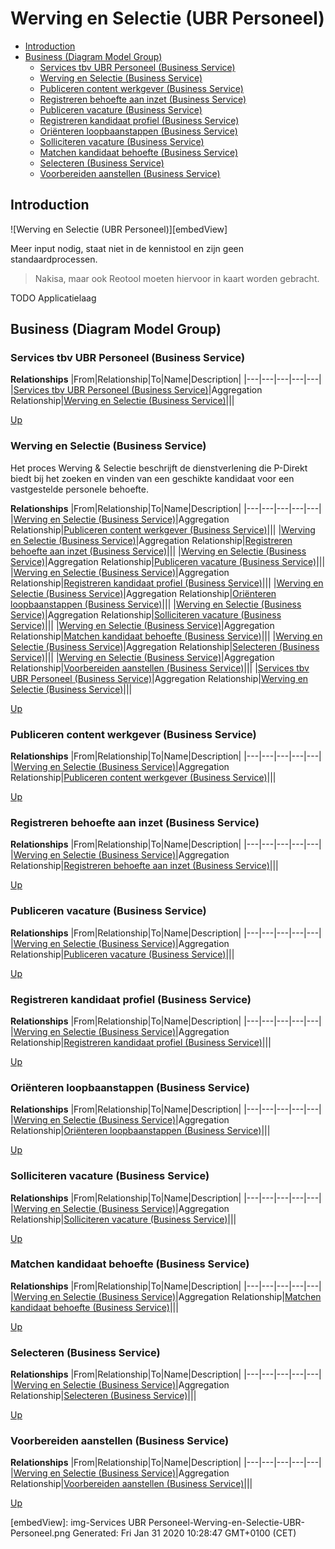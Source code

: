 # Werving en Selectie (UBR Personeel)

* [Introduction](#introduction)
* [Business (Diagram Model Group)](#business-(diagram-model-group))
  * [Services tbv UBR Personeel (Business Service)](#services-tbv-ubr-personeel-(business-service))
  * [Werving en Selectie (Business Service)](#werving-en-selectie-(business-service))
  * [Publiceren content werkgever (Business Service)](#publiceren-content-werkgever-(business-service))
  * [Registreren behoefte aan inzet (Business Service)](#registreren-behoefte-aan-inzet-(business-service))
  * [Publiceren vacature (Business Service)](#publiceren-vacature-(business-service))
  * [Registreren kandidaat profiel (Business Service)](#registreren-kandidaat-profiel-(business-service))
  * [Oriënteren loopbaanstappen (Business Service)](#oriënteren-loopbaanstappen-(business-service))
  * [Solliciteren vacature (Business Service)](#solliciteren-vacature-(business-service))
  * [Matchen kandidaat behoefte (Business Service)](#matchen-kandidaat-behoefte-(business-service))
  * [Selecteren (Business Service)](#selecteren-(business-service))
  * [Voorbereiden aanstellen (Business Service)](#voorbereiden-aanstellen-(business-service))

## Introduction

![Werving en Selectie (UBR Personeel)][embedView]

Meer input nodig, staat niet in de kennistool en zijn geen standaardprocessen.
> Nakisa, maar ook Reotool moeten hiervoor in kaart worden gebracht.

TODO Applicatielaag

## Business (Diagram Model Group)

### Services tbv UBR Personeel (Business Service)

**Relationships**
|From|Relationship|To|Name|Description|
|---|---|---|---|---|
|[Services tbv UBR Personeel (Business Service)](#services-tbv-ubr-personeel-(business-service))|Aggregation Relationship|[Werving en Selectie (Business Service)](#werving-en-selectie-(business-service))|||

[Up](#werving-en-selectie-(ubr-personeel))

### Werving en Selectie (Business Service)

Het proces Werving & Selectie beschrijft de dienstverlening die P-Direkt biedt bij het  zoeken en vinden van een geschikte kandidaat voor een vastgestelde personele behoefte.

**Relationships**
|From|Relationship|To|Name|Description|
|---|---|---|---|---|
|[Werving en Selectie (Business Service)](#werving-en-selectie-(business-service))|Aggregation Relationship|[Publiceren content werkgever (Business Service)](#publiceren-content-werkgever-(business-service))|||
|[Werving en Selectie (Business Service)](#werving-en-selectie-(business-service))|Aggregation Relationship|[Registreren behoefte aan inzet (Business Service)](#registreren-behoefte-aan-inzet-(business-service))|||
|[Werving en Selectie (Business Service)](#werving-en-selectie-(business-service))|Aggregation Relationship|[Publiceren vacature (Business Service)](#publiceren-vacature-(business-service))|||
|[Werving en Selectie (Business Service)](#werving-en-selectie-(business-service))|Aggregation Relationship|[Registreren kandidaat profiel (Business Service)](#registreren-kandidaat-profiel-(business-service))|||
|[Werving en Selectie (Business Service)](#werving-en-selectie-(business-service))|Aggregation Relationship|[Oriënteren loopbaanstappen (Business Service)](#oriënteren-loopbaanstappen-(business-service))|||
|[Werving en Selectie (Business Service)](#werving-en-selectie-(business-service))|Aggregation Relationship|[Solliciteren vacature (Business Service)](#solliciteren-vacature-(business-service))|||
|[Werving en Selectie (Business Service)](#werving-en-selectie-(business-service))|Aggregation Relationship|[Matchen kandidaat behoefte (Business Service)](#matchen-kandidaat-behoefte-(business-service))|||
|[Werving en Selectie (Business Service)](#werving-en-selectie-(business-service))|Aggregation Relationship|[Selecteren (Business Service)](#selecteren-(business-service))|||
|[Werving en Selectie (Business Service)](#werving-en-selectie-(business-service))|Aggregation Relationship|[Voorbereiden aanstellen (Business Service)](#voorbereiden-aanstellen-(business-service))|||
|[Services tbv UBR Personeel (Business Service)](#services-tbv-ubr-personeel-(business-service))|Aggregation Relationship|[Werving en Selectie (Business Service)](#werving-en-selectie-(business-service))|||

[Up](#werving-en-selectie-(ubr-personeel))

### Publiceren content werkgever (Business Service)

**Relationships**
|From|Relationship|To|Name|Description|
|---|---|---|---|---|
|[Werving en Selectie (Business Service)](#werving-en-selectie-(business-service))|Aggregation Relationship|[Publiceren content werkgever (Business Service)](#publiceren-content-werkgever-(business-service))|||

[Up](#werving-en-selectie-(ubr-personeel))

### Registreren behoefte aan inzet (Business Service)

**Relationships**
|From|Relationship|To|Name|Description|
|---|---|---|---|---|
|[Werving en Selectie (Business Service)](#werving-en-selectie-(business-service))|Aggregation Relationship|[Registreren behoefte aan inzet (Business Service)](#registreren-behoefte-aan-inzet-(business-service))|||

[Up](#werving-en-selectie-(ubr-personeel))

### Publiceren vacature (Business Service)

**Relationships**
|From|Relationship|To|Name|Description|
|---|---|---|---|---|
|[Werving en Selectie (Business Service)](#werving-en-selectie-(business-service))|Aggregation Relationship|[Publiceren vacature (Business Service)](#publiceren-vacature-(business-service))|||

[Up](#werving-en-selectie-(ubr-personeel))

### Registreren kandidaat profiel (Business Service)

**Relationships**
|From|Relationship|To|Name|Description|
|---|---|---|---|---|
|[Werving en Selectie (Business Service)](#werving-en-selectie-(business-service))|Aggregation Relationship|[Registreren kandidaat profiel (Business Service)](#registreren-kandidaat-profiel-(business-service))|||

[Up](#werving-en-selectie-(ubr-personeel))

### Oriënteren loopbaanstappen (Business Service)

**Relationships**
|From|Relationship|To|Name|Description|
|---|---|---|---|---|
|[Werving en Selectie (Business Service)](#werving-en-selectie-(business-service))|Aggregation Relationship|[Oriënteren loopbaanstappen (Business Service)](#oriënteren-loopbaanstappen-(business-service))|||

[Up](#werving-en-selectie-(ubr-personeel))

### Solliciteren vacature (Business Service)

**Relationships**
|From|Relationship|To|Name|Description|
|---|---|---|---|---|
|[Werving en Selectie (Business Service)](#werving-en-selectie-(business-service))|Aggregation Relationship|[Solliciteren vacature (Business Service)](#solliciteren-vacature-(business-service))|||

[Up](#werving-en-selectie-(ubr-personeel))

### Matchen kandidaat behoefte (Business Service)

**Relationships**
|From|Relationship|To|Name|Description|
|---|---|---|---|---|
|[Werving en Selectie (Business Service)](#werving-en-selectie-(business-service))|Aggregation Relationship|[Matchen kandidaat behoefte (Business Service)](#matchen-kandidaat-behoefte-(business-service))|||

[Up](#werving-en-selectie-(ubr-personeel))

### Selecteren (Business Service)

**Relationships**
|From|Relationship|To|Name|Description|
|---|---|---|---|---|
|[Werving en Selectie (Business Service)](#werving-en-selectie-(business-service))|Aggregation Relationship|[Selecteren (Business Service)](#selecteren-(business-service))|||

[Up](#werving-en-selectie-(ubr-personeel))

### Voorbereiden aanstellen (Business Service)

**Relationships**
|From|Relationship|To|Name|Description|
|---|---|---|---|---|
|[Werving en Selectie (Business Service)](#werving-en-selectie-(business-service))|Aggregation Relationship|[Voorbereiden aanstellen (Business Service)](#voorbereiden-aanstellen-(business-service))|||

[Up](#werving-en-selectie-(ubr-personeel))

[embedView]: img-Services UBR Personeel-Werving-en-Selectie-UBR-Personeel.png
Generated: Fri Jan 31 2020 10:28:47 GMT+0100 (CET)
